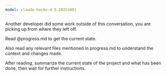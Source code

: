 ```yaml
---
model: claude-haiku-4-5-20251001
---
```


Another developer did some work outside of this conversation, you are picking up from where they left off.

Read @progress.md to get the current state.

Also read any relevant files mentioned in progress.md to understand the context and changes made.

After reading, summarize the current state of the project and what has been done, then wait for further instructions.
